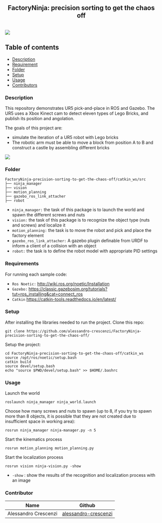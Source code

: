 <p align="center">
  <h2 align="center">FactoryNinja: precision sorting to get the chaos off</h2>

  
</p>
<br>

<img src="https://github.com/pietrolechthaler/UR5-Pick-and-Place-Simulation/blob/main/main.png">

## Table of contents
- [Description](#description)
- [Requirement](#requirements)
- [Folder](#folder)
- [Setup](#setup)
- [Usage](#usage)
- [Contributors](#contributors)

### Description
This repository demonstrates UR5 pick-and-place in ROS and Gazebo. The UR5 uses a Xbox Kinect cam to detect eleven types of Lego Bricks, and publish its position and angolation. 

The goals of this project are:
- simulate the iteration of a UR5 robot with Lego bricks
- The robotic arm must be able to move a block from position A to B and construct a castle by assembling different bricks

<img src="https://github.com/pietrolechthaler/UR5-Pick-and-Place-Simulation/blob/main/intro.gif">

### Folder
```
FactoryNinja-precision-sorting-to-get-the-chaos-off/catkin_ws/src
├── ninja_manager
├── vision
├── motion_planning
├── gazebo_ros_link_attacher
├── robot
```
- `ninja_manager:` the task of this package is to launch the world and spawn the different screws and nuts
- `vision:` the task of this package is to recognize the object type (nuts and screws) and localize it
- `motion_planning:` the task is to move the robot and pick and place the factory element
- `gazebo_ros_link_attacher:` A gazebo plugin definable from URDF to inform a client of a collision with an object
- `robot:` the task is to define the robot model with appropriate PID settings


### Requirements

For running each sample code:
- `Ros Noetic:` http://wiki.ros.org/noetic/Installation
- `Gazebo:` https://classic.gazebosim.org/tutorials?tut=ros_installing&cat=connect_ros
- `Catkin` https://catkin-tools.readthedocs.io/en/latest/

### Setup

After installing the libraries needed to run the project. Clone this repo:
```
git clone https://github.com/alessandro-crescenzi/FactoryNinja-precision-sorting-to-get-the-chaos-off/
```

Setup the project:
```
cd FactoryNinja-precision-sorting-to-get-the-chaos-off/catkin_ws
source /opt/ros/noetic/setup.bash
catkin build
source devel/setup.bash
echo "source $PWD/devel/setup.bash" >> $HOME/.bashrc
```

### Usage

Launch the world
```
roslaunch ninja_manager ninja_world.launch
```
Choose how many screws and nuts to spawn (up to 8, if you try to spawn more than 8 objects, it is possible that they are
not created due to insufficient space in working area):
```
rosrun ninja_manager ninja-manager.py -n 5
```
Start the kinematics process
```
rosrun motion_planning motion_planning.py
```
Start the localization process
```
rosrun vision ninja-vision.py -show
```
- `-show` : show the results of the recognition and localization process with an image

### Contributor

| Name                 | Github                                                          |
|----------------------|-----------------------------------------------------------------|
| Alessandro Crescenzi | [alessandro-crescenzi](https://github.com/alessandro-crescenzi) |
